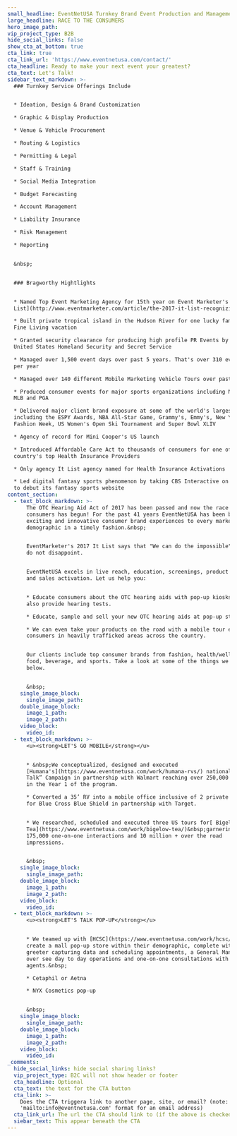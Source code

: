 ```yaml
---
small_headline: EventNetUSA Turnkey Brand Event Production and Management
large_headline: RACE TO THE CONSUMERS
hero_image_path:
vip_project_type: B2B
hide_social_links: false
show_cta_at_bottom: true
cta_link: true
cta_link_url: 'https://www.eventnetusa.com/contact/'
cta_headline: Ready to make your next event your greatest?
cta_text: Let's Talk!
sidebar_text_markdown: >-
  ### Turnkey Service Offerings Include


  * Ideation, Design & Brand Customization

  * Graphic & Display Production

  * Venue & Vehicle Procurement

  * Routing & Logistics

  * Permitting & Legal

  * Staff & Training

  * Social Media Integration

  * Budget Forecasting

  * Account Management

  * Liability Insurance

  * Risk Management

  * Reporting


  &nbsp;


  ### Bragworthy Hightlights


  * Named Top Event Marketing Agency for 15th year on Event Marketer's [It
  List](http://www.eventmarketer.com/article/the-2017-it-list-recognizing-the-top-100-event-agencies/)

  * Built private tropical island in the Hudson River for one lucky family's
  Fine Living vacation

  * Granted security clearance for producing high profile PR Events by both
  United States Homeland Security and Secret Service

  * Managed over 1,500 event days over past 5 years. That's over 310 event day's
  per year

  * Managed over 140 different Mobile Marketing Vehicle Tours over past 10 years

  * Produced consumer events for major sports organizations including NBA, NFL,
  MLB and PGA

  * Delivered major client brand exposure at some of the world's largest events
  including the ESPY Awards, NBA All-Star Game, Grammy's, Emmy's, New York
  Fashion Week, US Women's Open Ski Tournament and Super Bowl XLIV

  * Agency of record for Mini Cooper's US launch

  * Introduced Affordable Care Act to thousands of consumers for one of the
  country's top Health Insurance Providers

  * Only agency It List agency named for Health Insurance Activations

  * Led digital fantasy sports phenomenon by taking CBS Interactive on the road
  to debut its fantasy sports website
content_section:
  - text_block_markdown: >-
      The OTC Hearing Aid Act of 2017 has been passed and now the race to
      consumers has begun! For the past 41 years EventNetUSA has been bringing
      exciting and innovative consumer brand experiences to every market and
      demographic in a timely fashion.&nbsp;


      EventMarketer's 2017 It List says that "We can do the impossible" and we
      do not disappoint.


      EventNetUSA excels in live reach, education, screenings, product trial,
      and sales activation. Let us help you:


      * Educate consumers about the OTC hearing aids with pop-up kiosks that can
      also provide hearing tests.

      * Educate, sample and sell your new OTC hearing aids at pop-up stores

      * We can even take your products on the road with a mobile tour educating
      consumers in heavily trafficked areas across the country.


      Our clients include top consumer brands from fashion, health/wellness,
      food, beverage, and sports. Take a look at some of the things we've done
      below.


      &nbsp;
    single_image_block:
      single_image_path:
    double_image_block:
      image_1_path:
      image_2_path:
    video_block:
      video_id:
  - text_block_markdown: >-
      <u><strong>LET'S GO MOBILE</strong></u>


      * &nbsp;We conceptualized, designed and executed
      [Humana's](https://www.eventnetusa.com/work/humana-rvs/) national “Let’s
      Talk” Campaign in partnership with Walmart reaching over 250,000 consumers
      in the Year 1 of the program.

      * Converted a 35’ RV into a mobile office inclusive of 2 private offices
      for Blue Cross Blue Shield in partnership with Target.


      * We researched, scheduled and executed three US tours for[ Bigelow
      Tea](https://www.eventnetusa.com/work/bigelow-tea/)&nbsp;garnering over
      175,000 one-on-one interactions and 10 million + over the road
      impressions.


      &nbsp;
    single_image_block:
      single_image_path:
    double_image_block:
      image_1_path:
      image_2_path:
    video_block:
      video_id:
  - text_block_markdown: >-
      <u><strong>LET'S TALK POP-UP</strong></u>


      * We teamed up with [HCSC](https://www.eventnetusa.com/work/hcsc/) to
      create a mall pop-up store within their demographic, complete with a
      greeter capturing data and scheduling appointments, a General Manager to
      over see day to day operations and one-on-one consultations with
      agents.&nbsp;

      * Cetaphil or Aetna

      * NYX Cosmetics pop-up


      &nbsp;
    single_image_block:
      single_image_path:
    double_image_block:
      image_1_path:
      image_2_path:
    video_block:
      video_id:
_comments:
  hide_social_links: hide social sharing links?
  vip_project_type: B2C will not show header or footer
  cta_headline: Optional
  cta_text: the text for the CTA button
  cta_link: >-
    Does the CTA triggera link to another page, site, or email? (note: use
    'mailto:info@eventnetusa.com' format for an email address)
  cta_link_url: The url the CTA should link to (if the above is checked)
  siebar_text: This appear beneath the CTA
---
```

